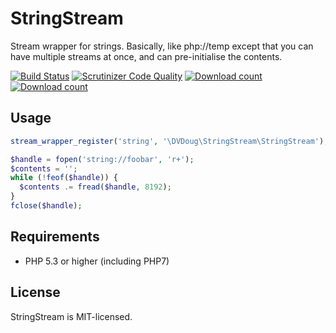 StringStream
============

Stream wrapper for strings. Basically, like php://temp except that you can have multiple streams
at once, and can pre-initialise the contents.

[![Build Status](https://travis-ci.org/dvdoug/StringStream.svg?branch=master)](https://travis-ci.org/dvdoug/StringStream) 
[![Scrutinizer Code Quality](https://scrutinizer-ci.com/g/dvdoug/StringStream/badges/quality-score.png?b=master)](https://scrutinizer-ci.com/g/dvdoug/StringStream/?branch=master)
[![Download count](https://img.shields.io/packagist/dt/dvdoug/StringStream.svg)](https://packagist.org/packages/dvdoug/StringStream)
[![Download count](https://img.shields.io/packagist/v/dvdoug/StringStream.svg)](https://packagist.org/packages/dvdoug/StringStream)

Usage
-----
```php
stream_wrapper_register('string', '\DVDoug\StringStream\StringStream');

$handle = fopen('string://foobar', 'r+');
$contents = '';
while (!feof($handle)) {
  $contents .= fread($handle, 8192);
}
fclose($handle);

```



Requirements
------------

* PHP 5.3 or higher (including PHP7)

License
-------
StringStream is MIT-licensed. 
